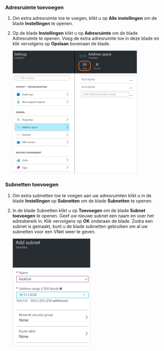 ### Adresruimte toevoegen

1. Om extra adresruimte toe te voegen, klikt u op **Alle instellingen** om de blade **Instellingen** te openen. 

2. Op de blade **Instellingen** klikt u op **Adresruimte** om de blade Adresruimte te openen. Voeg de extra adresruimte toe in deze blade en klik vervolgens op **Opslaan** bovenaan de blade.

    ![Adresruimte toevoegen](./media/vpn-gateway-additional-address-space-include/address400.png)

### Subnetten toevoegen 

1. Om extra subnetten toe te voegen aan uw adresruimten klikt u in de blade **Instellingen** op **Subnetten** om de blade **Subnetten** te openen. 

2. In de blade Subnetten klikt u op **Toevoegen** om de blade **Subnet toevoegen** te openen. Geef uw nieuwe subnet een naam en voer het adresbereik in. Klik vervolgens op **OK** onderaan de blade. Zodra een subnet is gemaakt, kunt u de blade subnetten gebruiken om al uw subnetten voor een VNet weer te geven.


    ![Subnetinstellingen](./media/vpn-gateway-additional-address-space-include/addsubnet250.png)       



<!--HONumber=Jun16_HO2-->


